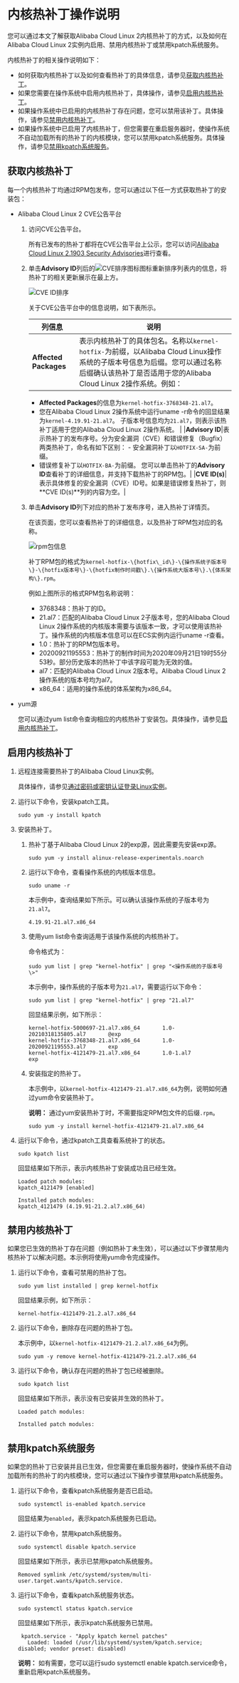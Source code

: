 # 内核热补丁操作说明

您可以通过本文了解获取Alibaba Cloud Linux 2内核热补丁的方式，以及如何在Alibaba Cloud Linux 2实例内启用、禁用内核热补丁或禁用kpatch系统服务。

内核热补丁的相关操作说明如下：

-   如何获取内核热补丁以及如何查看热补丁的具体信息，请参见[获取内核热补丁](#section_fk9_5rt_298)。
-   如果您需要在操作系统中启用内核热补丁，具体操作，请参见[启用内核热补丁](#section_qx3_8q7_pt8)。
-   如果操作系统中已启用的内核热补丁存在问题，您可以禁用该补丁。具体操作，请参见[禁用内核热补丁](#section_aiu_9iz_ewb)。
-   如果操作系统中已启用了内核热补丁，但您需要在重启服务器时，使操作系统不自动加载所有的热补丁的内核模块，您可以禁用kpatch系统服务。具体操作，请参见[禁用kpatch系统服务](#section_yb0_dpc_sak)。

## 获取内核热补丁

每一个内核热补丁均通过RPM包发布，您可以通过以下任一方式获取热补丁的安装包：

-   Alibaba Cloud Linux 2 CVE公告平台
    1.  访问CVE公告平台。

        所有已发布的热补丁都将在CVE公告平台上公示，您可以访问[Alibaba Cloud Linux 2.1903 Security Advisories](http://mirrors.aliyun.com/alinux/cve/alinux2.xml)进行查看。

    2.  单击**Advisory ID**列后的![CVE排序图标](https://static-aliyun-doc.oss-accelerate.aliyuncs.com/assets/img/zh-CN/6006254261/p287055.png)图标重新排序列表内的信息，将热补丁的相关更新展示在最上方。

        ![CVE ID排序](https://static-aliyun-doc.oss-accelerate.aliyuncs.com/assets/img/zh-CN/6006254261/p287053.png)

        关于CVE公告平台中的信息说明，如下表所示。

        |列信息|说明|
        |---|--|
        |**Affected Packages**|表示内核热补丁的具体包名。名称以`kernel-hotfix-`为前缀，以Alibaba Cloud Linux操作系统的子版本号信息为后缀。您可以通过名称后缀确认该热补丁是否适用于您的Alibaba Cloud Linux 2操作系统。例如：

        -   **Affected Packages**的信息为`kernel-hotfix-3768348-21.al7`。
        -   您在Alibaba Cloud Linux 2操作系统中运行uname -r命令的回显结果为`kernel-4.19.91-21.al7`。
子版本号信息均为`21.al7`，则表示该热补丁适用于您的Alibaba Cloud Linux 2操作系统。 |
        |**Advisory ID**|表示热补丁的发布序号。分为安全漏洞（CVE）和错误修复（Bugfix）两类热补丁，命名有如下区别：        -   安全漏洞补丁以`HOTFIX-SA-`为前缀。
        -   错误修复补丁以`HOTFIX-BA-`为前缀。
您可以单击热补丁的**Advisory ID**查看补丁的详细信息，并支持下载热补丁的RPM包。|
        |**CVE ID\(s\)**|表示具体修复的安全漏洞（CVE）ID号。如果是错误修复热补丁，则**CVE ID\(s\)**列的内容为空。|

    3.  单击**Advisory ID**列下对应的热补丁发布序号，进入热补丁详情页。

        在该页面，您可以查看热补丁的详细信息，以及热补丁RPM包对应的名称。

        ![rpm包信息](https://static-aliyun-doc.oss-accelerate.aliyuncs.com/assets/img/zh-CN/6006254261/p287069.png)

        补丁RPM包的格式为`kernel-hotfix-\{hotfix\_id\}-\{操作系统子版本号\}-\{hotfix版本号\}-\{hotfix制作时间戳\}.\{操作系统大版本号\}.\{体系架构\}.rpm`。

        例如上图所示的格式RPM包名称说明：

        -   3768348：热补丁的ID。
        -   21.al7：匹配的Alibaba Cloud Linux 2子版本号，您的Alibaba Cloud Linux 2操作系统的内核版本需要与该版本一致，才可以使用该热补丁。操作系统的内核版本信息可以在ECS实例内运行uname -r查看。
        -   1.0：热补丁的RPM包版本号。
        -   20200921195553：热补丁的制作时间为2020年09月21日19时55分53秒。部分历史版本的热补丁中该字段可能为无效的值。
        -   al7：匹配的Alibaba Cloud Linux 2版本号。Alibaba Cloud Linux 2操作系统的版本号均为al7。
        -   x86\_64：适用的操作系统的体系架构为x86\_64。
-   yum源

    您可以通过yum list命令查询相应的内核热补丁安装包。具体操作，请参见[启用内核热补丁](#section_qx3_8q7_pt8)。


## 启用内核热补丁

1.  远程连接需要热补丁的Alibaba Cloud Linux实例。

    具体操作，请参见[通过密码或密钥认证登录Linux实例](/cn.zh-CN/实例/连接实例/使用Workbench连接实例/通过密码或密钥认证登录Linux实例.md)。

2.  运行以下命令，安装kpatch工具。

    ```
    sudo yum -y install kpatch
    ```

3.  安装热补丁。

    1.  热补丁基于Alibaba Cloud Linux 2的exp源，因此需要先安装exp源。

        ```
        sudo yum -y install alinux-release-experimentals.noarch
        ```

    2.  运行以下命令，查看操作系统的内核版本信息。

        ```
        sudo uname -r
        ```

        本示例中，查询结果如下所示。可以确认该操作系统的子版本号为`21.al7`。

        ```
        4.19.91-21.al7.x86_64
        ```

    3.  使用yum list命令查询适用于该操作系统的内核热补丁。

        命令格式为：

        ```
        sudo yum list | grep "kernel-hotfix" | grep "<操作系统的子版本号\>"
        ```

        本示例中，操作系统的子版本号为`21.al7`，需要运行以下命令：

        ```
        sudo yum list | grep "kernel-hotfix" | grep "21.al7"
        ```

        回显结果示例，如下所示：

        ```
        kernel-hotfix-5000697-21.al7.x86_64       1.0-20210318135805.al7       @exp
        kernel-hotfix-3768348-21.al7.x86_64       1.0-20200921195553.al7       exp
        kernel-hotfix-4121479-21.al7.x86_64       1.0-1.al7                    exp
        ```

    4.  安装指定的热补丁。

        本示例中，以`kernel-hotfix-4121479-21.al7.x86_64`为例，说明如何通过yum命令安装热补丁。

        **说明：** 通过yum安装热补丁时，不需要指定RPM包文件的后缀`.rpm`。

        ```
        sudo yum -y install kernel-hotfix-4121479-21.al7.x86_64
        ```

4.  运行以下命令，通过kpatch工具查看系统补丁的状态。

    ```
    sudo kpatch list
    ```

    回显结果如下所示，表示内核热补丁安装成功且已经生效。

    ```
    Loaded patch modules:
    kpatch_4121479 [enabled]
    
    Installed patch modules:
    kpatch_4121479 (4.19.91-21.2.al7.x86_64)
    ```


## 禁用内核热补丁

如果您已生效的热补丁存在问题（例如热补丁未生效），可以通过以下步骤禁用内核热补丁以解决问题。本示例将使用yum命令完成操作。

1.  运行以下命令，查看可禁用的热补丁包。

    ```
    sudo yum list installed | grep kernel-hotfix
    ```

    回显结果示例，如下所示：

    ```
    kernel-hotfix-4121479-21.2.al7.x86_64
    ```

2.  运行以下命令，删除存在问题的热补丁包。

    本示例中，以`kernel-hotfix-4121479-21.2.al7.x86_64`为例。

    ```
    sudo yum -y remove kernel-hotfix-4121479-21.2.al7.x86_64
    ```

3.  运行以下命令，确认存在问题的热补丁包已经被删除。

    ```
    sudo kpatch list
    ```

    回显结果如下所示，表示没有已安装并生效的热补丁。

    ```
    Loaded patch modules:
    
    Installed patch modules:
    ```


## 禁用kpatch系统服务

如果您的热补丁已安装并且已生效，但您需要在重启服务器时，使操作系统不自动加载所有的热补丁的内核模块，您可以通过以下操作步骤禁用kpatch系统服务。

1.  运行以下命令，查看kpatch系统服务是否已启动。

    ```
    sudo systemctl is-enabled kpatch.service
    ```

    回显结果为`enabled`，表示kpatch系统服务已启动。

2.  运行以下命令，禁用kpatch系统服务。

    ```
    sudo systemctl disable kpatch.service
    ```

    回显结果如下所示，表示已禁用kpatch系统服务。

    ```
    Removed symlink /etc/systemd/system/multi-user.target.wants/kpatch.service.
    ```

3.  运行以下命令，查看kpatch系统服务状态。

    ```
    sudo systemctl status kpatch.service
    ```

    回显结果如下所示，表示kpatch系统服务已禁用。

    ```
     kpatch.service - "Apply kpatch kernel patches"
       Loaded: loaded (/usr/lib/systemd/system/kpatch.service; disabled; vendor preset: disabled)
    ```

    **说明：** 如有需要，您可以运行sudo systemctl enable kpatch.service命令，重新启用kpatch系统服务。


